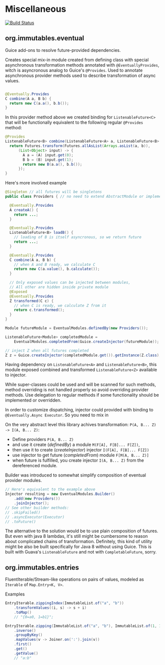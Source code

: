 # Miscellaneous

[![Build Status](https://travis-ci.org/immutables/miscellaneous.svg?branch=master)](https://travis-ci.org/immutables/miscellaneous)

## org.immutables.eventual

Guice add-ons to resolve future-provided dependencies.

Creates special mix-in module created from defining class with special asynchronous
transformation methods annotated with `@EventuallyProvides`, witch is asyncronous analog to Guice's `@Provides`. Used to annotate asynchronous provider methods used to describe transformation of async values.

```java

@Eventually.Provides
C combine(A a, B b) {
  return new C(a.a(), b.b());
}
```

In this provider method above we created binding for `ListenableFuture<C>` that will be functionally equivalent to the following regular `@Provides` method:

```java
@Provides
ListenableFuture<B> combine(ListenableFuture<A> a, ListenableFuture<B> b) {
  return Futures.transform(Futures.allAsList(Arrays.asList(a, b)),
      (List<Object> input) -> {
        A a = (A) input.get(0);
        B b = (B) input.get(1);
        return new B(a.a(), b.b());
      });
}
```

Here's more involved example

```java
@Singleton // all futures will be singletons
public class Providers { // no need to extend AbstractModule or implement Module

  @Eventually.Provides
  A createA() {
    return ...;
  }

  @Eventually.Provides
  ListenableFuture<B> loadB() {
    // loading of B is itself asyncronous, so we return future
    return ...;
  }

  @Eventually.Provides
  C combine(A a, B b) {
    // when A and B ready, we calculate C
    return new C(a.value(), b.calculate());
  }

  // Only exposed values can be injected between modules,
  // All other are hidden inside private module
  @Exposed
  @Eventually.Provides
  Z transformed(C c) {
    // when C is ready, we calculate Z from it
    return c.transformed();
  }
}

Module futureModule = EventualModules.definedBy(new Providers());

ListenableFuture<Module> completedModule =
    EventualModules.completedFrom(Guice.createInjector(futureModule));

// inject Z when all futures completed
Z z = Guice.createInjector(completedModule.get()).getInstance(Z.class);
```

Having dependency on `ListenableFuture<A>` and `ListenableFuture<B>`, this module exposed
combined and transformed `ListenableFuture<Z>` available to injector.

While super-classes could be used and will be scanned for such methods, method overriding is
not handled properly so avoid overriding provider methods. Use delegation to regular methods if some functionality should be implemented or overridden.

In order to customize dispatching, injector could provided with binding to
`@Eventually.Async Executor`. So you need to mix in

On the very abstract level this library achives transformation: `P(A, B... Z) -> I(A, B... Z)`:

* Define providers `P(A, B... Z)`
* and use it create (_definedBy_) a module `M(F[A], F[B]... F[Z])`,
* then use it to create (_createInjector_) injector `I(F[A], F[B]... F[Z])`
* use injector to get future (_completedFrom_) module `F[M(A, B... Z)]`
* when future is fulfilled, you create injector `I(A, B... Z)` from the dereferenced module.

Builder was introduced to somewhat simplify composition of eventual provider modules.

```java
// Here's equivalent to the example above
Injector resulting = new EventualModules.Builder()
    .add(new Providers())
    .joinInjector();
// See other builder methods:
// .skipFailed()
// .asyncExecutor(Executor)
// .toFuture()
```

The alternative to the solution would be to use plain composition of futures. But even with java 8 lambdas, it's still might be cumbersome to reason about complicated chains of transformation. Definitely, this kind of utility might be also be built specifically for Java 8 without using Guice.
This is built with Guava's `ListenableFuture` and not with `CompletableFuture`, sorry.

## org.immutables.entries

FluentIterable/Stream-like operations on pairs of values, modeled as `Iterable` of `Map.Entry<K, V>`.

Examples

```java
EntryIterable.zippingIndex(ImmutableList.of("a", "b"))
    .transformValues((i, s) -> s + i)
    .toMap()
    // "{0=a0, 1=b1}";
```

```java
EntryIterable.zipping(ImmutableList.of("a", "b"), ImmutableList.of(1, 1))
    .inverse()
    .groupByKey()
    .mapValues(v -> Joiner.on(':').join(v))
    .first()
    .get()
    .getValue()
    // "a:b"
```
